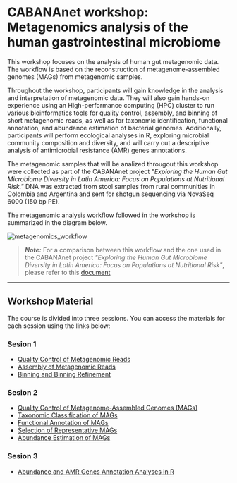 # CABANAnet workshop: Metagenomics analysis of the human gastrointestinal microbiome

This workshop focuses on the analysis of human gut metagenomic data. The workflow is based on the reconstruction of metagenome-assembled genomes (MAGs) from metagenomic samples.

Throughout the workshop, participants will gain knowledge in the analysis and interpretation of metagenomic data. They will also gain hands-on experience using an High-performance computing (HPC) cluster to run various bioinformatics tools for quality control, assembly, and binning of short metagenomic reads, as well as for taxonomic identification, functional annotation, and abundance estimation of bacterial genomes. Additionally, participants will perform ecological analyses in R, exploring microbial community composition and diversity, and will carry out a descriptive analysis of antimicrobial resistance (AMR) genes annotations.

The metagenomic samples that will be analized througout this workshop were collected as part of the CABANAnet project *"Exploring the Human Gut Microbiome Diversity in Latin America: Focus on Populations at Nutritional Risk."* DNA was extracted from stool samples from rural communities in Colombia and Argentina and sent for shotgun sequencing via NovaSeq 6000 (150 bp PE).

The metagenomic analysis workflow followed in the workshop is summarized in the diagram below.

![metagenomics_workflow](https://github.com/user-attachments/assets/41754ef1-330b-4cf2-800d-307e64baa501)

> **_Note:_** For a comparison between this workflow and the one used in the CABANAnet project *"Exploring the Human Gut Microbiome Diversity in Latin America: Focus on Populations at Nutritional Risk"*, please refer to this [document](https://github.com/mariasotor/Cabana-Metagenomics-Workshop/blob/main/course_materials/workflow_comparative_benchmarking.md)
---

## Workshop Material

The course is divided into three sessions. You can access the materials for each session using the links below:

### Sesion 1
- [Quality Control of Metagenomic Reads](https://github.com/mariasotor/Cabana-Metagenomics-Workshop/blob/main/course_materials/Sesion1/01_metawrap_readQC.md)
- [Assembly of Metagenomic Reads](https://github.com/mariasotor/Cabana-Metagenomics-Workshop/blob/main/course_materials/Sesion1/02_metawrap_assembly.md)
- [Binning and Binning Refinement](https://github.com/mariasotor/Cabana-Metagenomics-Workshop/blob/main/course_materials/Sesion1/03_metawrap_binning_and_refinement.md)

### Sesion 2
- [Quality Control of Metagenome-Assembled Genomes (MAGs)](https://github.com/mariasotor/Cabana-Metagenomics-Workshop/blob/main/course_materials/Sesion2/01_MAGs_QC.md)
- [Taxonomic Classification of MAGs](https://github.com/mariasotor/Cabana-Metagenomics-Workshop/blob/main/course_materials/Sesion2/02_MAGs_taxonomy.md)
- [Functional Annotation of MAGs](https://github.com/mariasotor/Cabana-Metagenomics-Workshop/blob/main/course_materials/Sesion2/03_MAGs_functional_annotation.md)
- [Selection of Representative MAGs](https://github.com/mariasotor/Cabana-Metagenomics-Workshop/blob/main/course_materials/Sesion2/04_selection_representative_MAGs.md)
- [Abundance Estimation of MAGs](https://github.com/mariasotor/Cabana-Metagenomics-Workshop/blob/main/course_materials/Sesion2/05_MAGs_abundance.md)

### Sesion 3
- [Abundance and AMR Genes Annotation Analyses in R](https://github.com/mariasotor/Cabana-Metagenomics-Workshop/tree/main/course_materials/Sesion3)

